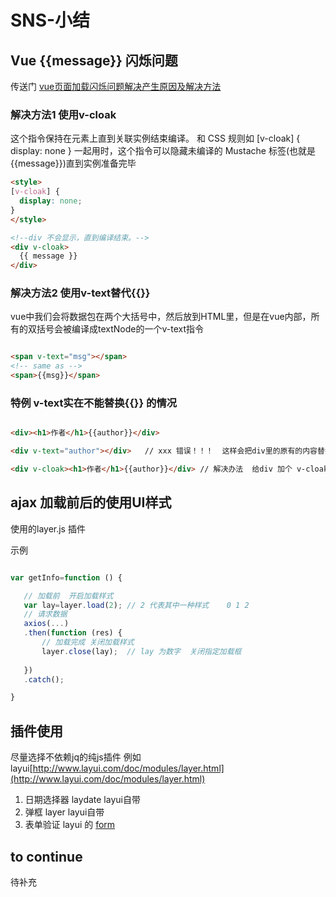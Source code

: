 # SNS-小结


## Vue {{message}} 闪烁问题

传送门 [vue页面加载闪烁问题解决产生原因及解决方法](https://github.com/Yangfan2016/myweb2016/blob/master/2017blog/Vuejs2.0/vue%E9%A1%B5%E9%9D%A2%E5%8A%A0%E8%BD%BD%E9%97%AA%E7%83%81%E9%97%AE%E9%A2%98%E8%A7%A3%E5%86%B3%E4%BA%A7%E7%94%9F%E5%8E%9F%E5%9B%A0%E5%8F%8A%E8%A7%A3%E5%86%B3%E6%96%B9%E6%B3%95.md)

### 解决方法1  使用v-cloak  

这个指令保持在元素上直到关联实例结束编译。 和 CSS 规则如 [v-cloak] { display: none } 一起用时，这个指令可以隐藏未编译的 Mustache 标签(也就是{{message}})直到实例准备完毕

```html
<style>
[v-cloak] {
  display: none;
}
</style>

<!--div 不会显示，直到编译结束。--> 
<div v-cloak>
  {{ message }}
</div>


```

### 解决方法2 使用v-text替代{{}}

vue中我们会将数据包在两个大括号中，然后放到HTML里，但是在vue内部，所有的双括号会被编译成textNode的一个v-text指令

```html

<span v-text="msg"></span>
<!-- same as -->
<span>{{msg}}</span>

```


### 特例  v-text实在不能替换{{}} 的情况


```html

<div><h1>作者</h1>{{author}}</div>

<div v-text="author"></div>   // xxx 错误！！！  这样会把div里的原有的内容替换

<div v-cloak><h1>作者</h1>{{author}}</div> // 解决办法  给div 加个 v-cloak 使其隐藏 待vue 编译完成在显示出来

```



## ajax 加载前后的使用UI样式

使用的layer.js 插件

示例

```js

var getInfo=function () {

   // 加载前  开启加载样式
   var lay=layer.load(2); // 2 代表其中一种样式    0 1 2 
   // 请求数据
   axios(...)
   .then(function (res) {
       // 加载完成 关闭加载样式
       layer.close(lay);  // lay 为数字  关闭指定加载框
   
   })
   .catch();

}


```

## 插件使用

尽量选择不依赖jq的纯js插件  例如 layui[http://www.layui.com/doc/modules/layer.html](http://www.layui.com/doc/modules/layer.html)

1. 日期选择器 laydate   layui自带
2. 弹框   layer          layui自带
3. 表单验证   layui 的 [form](http://www.layui.com/doc/element/form.html)      



## to continue

待补充

